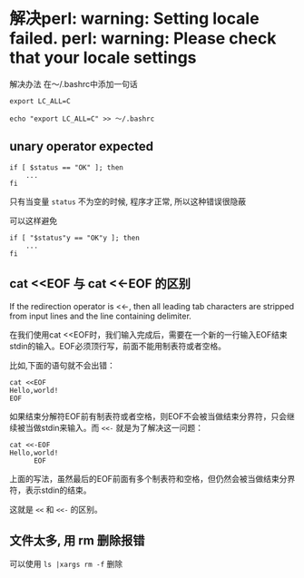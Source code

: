 # 解决perl: warning: Setting locale failed. perl: warning: Please check that your locale settings

解决办法   在～/.bashrc中添加一句话

    export LC_ALL=C

    echo "export LC_ALL=C" >> ～/.bashrc

## unary operator expected

```shell
if [ $status == "OK" ]; then
    ...
fi
```

只有当变量 `status` 不为空的时候, 程序才正常, 所以这种错误很隐蔽

可以这样避免

```shell
if [ "$status"y == "OK"y ]; then
    ...
fi
```

## cat <<EOF 与 cat <<-EOF 的区别

If the redirection operator is <<-, then all leading tab characters are stripped from input lines and  the  line  containing  delimiter.

在我们使用cat <<EOF时，我们输入完成后，需要在一个新的一行输入EOF结束stdin的输入。EOF必须顶行写，前面不能用制表符或者空格。

比如,下面的语句就不会出错：

```shell
cat <<EOF
Hello,world!
EOF
```

如果结束分解符EOF前有制表符或者空格，则EOF不会被当做结束分界符，只会继续被当做stdin来输入。而 `<<-` 就是为了解决这一问题：

```shell
cat <<-EOF
Hello,world!
      EOF
```

上面的写法，虽然最后的EOF前面有多个制表符和空格，但仍然会被当做结束分界符，表示stdin的结束。

这就是 `<<` 和 `<<-` 的区别。

## 文件太多, 用 rm 删除报错

可以使用 `ls |xargs rm -f` 删除
